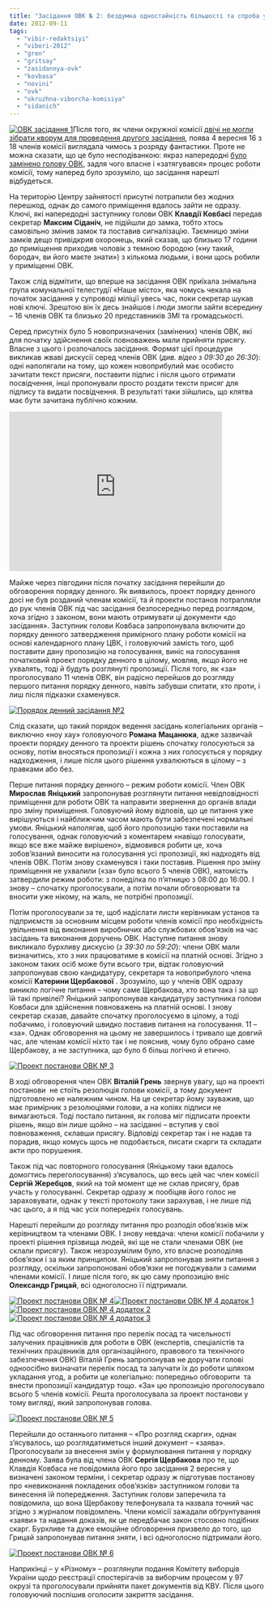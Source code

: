 ```yaml
---
title: "Засідання ОВК № 2: бездумна одностайність більшості та спроба усунути заступника голови"
date: 2012-09-11
tags: 
  - "vibir-redaktsiyi"
  - "vibori-2012"
  - "gren"
  - "gritsay"
  - "zasidannya-ovk"
  - "kovbasa"
  - "novini"
  - "ovk"
  - "okruzhna-viborcha-komisiya"
  - "sidanich"
---
```


[![](https://mpz.brovary.org/wp-content/uploads/2012/09/OVK-zasidannya-1.jpg "ОВК засідання 1")](https://mpz.brovary.org/wp-content/uploads/2012/09/OVK-zasidannya-1.jpg)Після того, як члени окружної комісії [двічі не могли зібрати кворум для проведення другого засідання](https://mpz.brovary.org/hto-i-navishho-sabotuvav-robotu-okruzhnoyi-viborchoyi-komisiyi-u-brovarah/), поява 4 вересня 16 з 18 членів комісії виглядала чимось з розряду фантастики. Проте не можна сказати, що це було несподіванкою: якраз напередодні [було замінено голову ОВК](https://mpz.brovary.org/u-skladi-brovarskoyi-okruzhnoyi-viborchoyi-komisiyi-shist-zamin-ta-noviy-golova/), задля чого власне і «затягувався» процес роботи комісії, тому наперед було зрозуміло, що засідання нарешті відбудеться.

На територію Центру зайнятості присутні потрапили без жодних перешкод, однак до самого приміщення вдалось зайти не одразу. Ключі, які напередодні заступнику голови ОВК **Клавдії Ковбасі** передав секретар **Максим Сіданіч**, не підійшли до замка, тобто хтось самовільно змінив замок та поставив сигналізацію. Таємницю зміни замків дещо привідкрив охоронець, який сказав, що близько 17 години до приміщення приходив чоловік з темною бородою («ну такий, бородач, ви його маєте знати») з кількома людьми, і вони щось робили у приміщенні ОВК.

Також слід відмітити, що вперше на засідання ОВК приїхала знімальна група комунальної телестудії «Наше місто», яка чомусь чекала на початок засідання у супроводі міліції увесь час, поки секретар шукав нові ключі. Зрештою він їх десь знайшов і люди змогли зайти всередину – 16 членів ОВК та близько 20 представників ЗМІ та громадськості.

Серед присутніх було 5 новопризначених (замінених) членів ОВК, які для початку здійснення своїх повноважень мали прийняти присягу. Власне з цього і розпочалось засідання. Формат цієї процедури викликав жваві дискусії серед членів ОВК (_див. відео з 09:30 до 26:30_): одні наполягали на тому, що кожен новоприбулий має особисто зачитати текст присяги, поставити підпис і після цього отримати посвідчення, інші пропонували просто роздати тексти присяг для підпису та видати посвідчення. В результаті таки зійшлись, що клятва має бути зачитана публічно кожним.

<iframe src="http://www.youtube.com/embed/yXhJ4xawiTs" frameborder="0" width="420" height="315"></iframe>

Майже через півгодини після початку засідання перейшли до обговорення порядку денного. Як виявилось, проект порядку денного досі не був розданий членам комісії, та й проекти постанов потрапляли до рук членів ОВК під час засідання безпосередньо перед розглядом, хоча згідно з законом, вони мають отримувати ці документи «до засідання». Заступник голови Ковбаса запропонувала включити до порядку денного затвердження примірного плану роботи комісії на основі календарного плану ЦВК, і головуючий замість того, щоб поставити дану пропозицію на голосування, виніс на голосування початковий проект порядку денного в цілому, мовляв, якщо його не ухвалять, тоді й будуть розглянуті пропозиції. Після того, як «за» проголосувало 11 членів ОВК, він радісно перейшов до розгляду першого питання порядку денного, навіть забувши спитати, хто проти, і лиш після підказки схаменувся.

[![](https://mpz.brovary.org/wp-content/uploads/2012/09/Poryadok-denniy-zasidannya----2.jpg "Порядок денний засідання №2")](https://mpz.brovary.org/wp-content/uploads/2012/09/Poryadok-denniy-zasidannya----2.jpg)

Слід сказати, що такий порядок ведення засідань колегіальних органів – виключно «ноу хау» головуючого **Романа** **Мацанюка**, адже зазвичай проекти порядку денного та проекти рішень спочатку голосуються за основу, потім вносяться пропозиції і кожна з них голосується у порядку надходження, і лише після цього рішення ухвалюються в цілому – з правками або без.

Перше питання порядку денного – режим роботи комісії. Член ОВК **Мирослав** **Яніцький** запропонував розглянути питання невідповідності приміщення для роботи ОВК та направити звернення до органів влади про зміну приміщення. Головуючий йому відповів, що це питання уже вирішуються і найближчим часом мають бути забезпечені нормальні умови. Яніцький наполягав, щоб його пропозицію таки поставили на голосування, однак головуючий з коментарем «навіщо голосувати, якщо все вже майже вирішено», відмовився робити це, хоча зобов’язаний виносити на голосування усі пропозиції, які надходять від членів ОВК. Потім знову схаменувся і таки поставив. Рішення про зміну приміщення не ухвалили («за» було всього 5 членів ОВК), натомість затвердили режим роботи: з понеділка по п’ятницю з 08:00 до 16:00. І знову – спочатку проголосували, а потім почали обговорювати та вносити уже нікому, на жаль, не потрібні пропозиції.

Потім проголосували за те, щоб надіслати листи керівникам установ та підприємств за основним місцем роботи членів комісії про необхідність увільнення від виконання виробничих або службових обов’язків на час засідань та виконання доручень ОВК. Наступне питання знову викликало бурхливу дискусію (_з 39:30 по 59:20_): члени ОВК мали визначитись, хто з них працюватиме в комісії на платній основі. Згідно з законом таких осіб може бути всього три, відтак головуючий запропонував свою кандидатуру, секретаря та новоприбулого члена комісії **Катерини Щербакової** . Зрозуміло, що у членів ОВК одразу виникло логічне питання – чому саме Щербакова, хто вона така і за що їй такі привілеї? Яніцький запропонував кандидатуру заступника голови Ковбаси для здійснення повноважень на платній основі. І знову секретар сказав, давайте спочатку проголосуємо в цілому, а тоді побачимо, і головуючий швидко поставив питання на голосування. 11 – «за». Однак обговорення на цьому не завершилось і тривало ще довгий час, але членам комісії ніхто так і не пояснив, чому було обрано саме Щербакову, а не заступника, що було б більш логічно й етично.

[![](https://mpz.brovary.org/wp-content/uploads/2012/09/Proekt-postanovi-OVK-----3.jpg "Проект постанови ОВК № 3")](https://mpz.brovary.org/wp-content/uploads/2012/09/Proekt-postanovi-OVK-----3.jpg)

В ході обговорення член ОВК **Віталій Грень** звернув увагу, що на проекті постанови  не стоїть резолюція голови комісії, а тому документ підготовлено не належним чином. На це секретар йому зауважив, що має примірник з резолюціями голови, а на копіях підписи не вимагаються. Тоді постало питання, як голова міг підписати проекти рішень, якщо він лише щойно – на засіданні – вступив у свої повноваження, склавши присягу. Відповіді секретар так і не надав та порадив, якщо комусь щось не подобається, писати скарги та складати акти про порушення.

Також під час повторного голосування (Яніцькому таки вдалось домогтись переголосування) з’ясувалось, що весь цей час член комісії **Сергій Жеребцов**, який на той момент ще не склав присягу, брав участь у голосуванні. Секретар одразу ж пообіцяв його голос не зараховувати, однак у тексті протоколу таки зарахував, і не лише під час цього, а я під час усіх попередніх голосувань.

Нарешті перейшли до розгляду питання про розподіл обов’язків між керівництвом та членами ОВК. І знову невдача: члени комісії побачили у проекті рішення прізвища людей, які ще не стали членами ОВК (не склали присягу). Також незрозумілим було, хто власне розподіляв обов’язки і за яким принципом. Яніцький запропонував зняти питання з розгляду, оскільки запропоновані обов’язки не погоджували з самими членами комісії. І лише після того, як цю саму пропозицію вніс **Олександр Грицай**, всі одноголосно її підтримали.

[![](https://mpz.brovary.org/wp-content/uploads/2012/09/Proekt-postanovi-OVK-----4.jpg "Проект постанови ОВК № 4")](https://mpz.brovary.org/wp-content/uploads/2012/09/Proekt-postanovi-OVK-----4.jpg)[![](https://mpz.brovary.org/wp-content/uploads/2012/09/Proekt-postanovi-OVK-----4-dodatok-1.jpg "Проект постанови ОВК № 4 додаток 1")](https://mpz.brovary.org/wp-content/uploads/2012/09/Proekt-postanovi-OVK-----4-dodatok-1.jpg)[![](https://mpz.brovary.org/wp-content/uploads/2012/09/Proekt-postanovi-OVK-----4-dodatok-2.jpg "Проект постанови ОВК № 4 додаток 2")](https://mpz.brovary.org/wp-content/uploads/2012/09/Proekt-postanovi-OVK-----4-dodatok-2.jpg)[![](https://mpz.brovary.org/wp-content/uploads/2012/09/Proekt-postanovi-OVK-----4-dodatok-3.jpg "Проект постанови ОВК № 4 додаток 3")](https://mpz.brovary.org/wp-content/uploads/2012/09/Proekt-postanovi-OVK-----4-dodatok-3.jpg)

Під час обговорення питання про перелік посад та чисельності залучених працівників для роботи в ОВК (експертів, спеціалістів та технічних працівників для організаційного, правового та технічного забезпечення ОВК) Віталій Грень запропонував не доручати голові одноосібно визначати перелік посад та залучати їх до роботи шляхом укладання угод, а робити це колегіально: попередньо обговорити  та внести пропозиції кандидатур тощо. «За» цю пропозицію проголосувало всього 5 членів комісії. Решта проголосувала за проект постанови у тому вигляді, який запропонував голова.

[![](https://mpz.brovary.org/wp-content/uploads/2012/09/Proekt-postanovi-OVK-----5.jpg "Проект постанови ОВК № 5")](https://mpz.brovary.org/wp-content/uploads/2012/09/Proekt-postanovi-OVK-----5.jpg)

Перейшли до останнього питання – «Про розгляд скарги», однак з’ясувалось, що розглядатиметься інший документ – «заява». Проголосували за внесення змін у формулювання питання у порядку денному. Заява була від члена ОВК **Сергія Щербакова** про те, що Клавдія Ковбаса не повідомила його про засідання 2 вересня у визначені законом терміни, і секретар одразу ж підготував постанову про «невиконання покладених обов’язків» заступником голови та винесення їй попередження. Заступник голови заперечила та повідомила, що вона Щербакову телефонувала та назвала точний час згідно з журналом повідомлень. Члени комісії зажадали обґрунтування «заяви» та надання доказів, як це передбачає закон стосовно подібних скарг. Бурхливе та дуже емоційне обговорення призвело до того, що Грицай запропонував питання зняти, і всі одноголосно підтримали його.

[![](https://mpz.brovary.org/wp-content/uploads/2012/09/Proekt-postanovi-OVK-----6.jpg "Проект постанови ОВК № 6")](https://mpz.brovary.org/wp-content/uploads/2012/09/Proekt-postanovi-OVK-----6.jpg)

Наприкінці – у «Різному» – розглянули подання Комітету виборців України щодо реєстрації спостерігачів за виборчим процесом у 97 окрузі та проголосували прийняти пакет документів від КВУ. Після цього головуючий поспішив оголосити закриття засідання.
